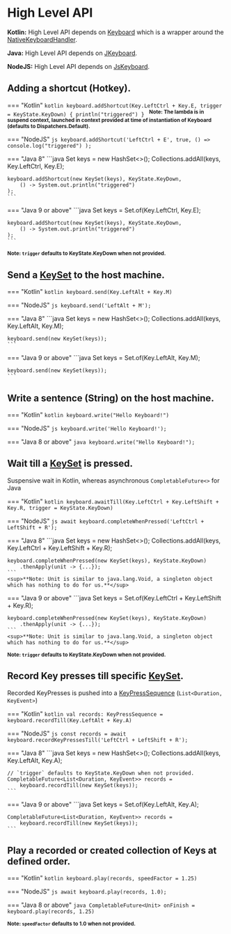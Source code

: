 # High Level API

**Kotlin:** High Level API depends on [Keyboard][1] which is a wrapper around the [NativeKeyboardHandler][2].

**Java:** High Level API depends on [JKeyboard][4].

**NodeJS:** High Level API depends on [JsKeyboard][5].

## Adding a shortcut (Hotkey).

=== "Kotlin"
    ```kotlin
    keyboard.addShortcut(Key.LeftCtrl + Key.E, trigger = KeyState.KeyDown) {
        println("triggered")
    }
    ```
    <sup>**Note: The lambda is in suspend context, launched in context provided at time of instantiation of Keyboard (defaults to Dispatchers.Default).**</sup>

=== "NodeJS"
    ```js
    keyboard.addShortcut('LeftCtrl + E', true,
        () => console.log("triggered")
    );
    ```

=== "Java 8"
    ```java
    Set<Key> keys = new HashSet<>();
    Collections.addAll(keys, Key.LeftCtrl, Key.E);

    keyboard.addShortcut(new KeySet(keys), KeyState.KeyDown,
        () -> System.out.println("triggered")
    );
    ```

=== "Java 9 or above"
    ```java
    Set<Key> keys = Set.of(Key.LeftCtrl, Key.E);

    keyboard.addShortcut(new KeySet(keys), KeyState.KeyDown,
        () -> System.out.println("triggered")
    );
    ```

<sup>**Note: `trigger` defaults to KeyState.KeyDown when not provided.**</sup><br>

## Send a [KeySet][3] to the host machine.

=== "Kotlin"
    ```kotlin
    keyboard.send(Key.LeftAlt + Key.M)
    ```

=== "NodeJS"
    ```js
    keyboard.send('LeftAlt + M');
    ```

=== "Java 8"
    ```java
    Set<Key> keys = new HashSet<>();
    Collections.addAll(keys, Key.LeftAlt, Key.M);

    keyboard.send(new KeySet(keys));
    ```

=== "Java 9 or above"
    ```java
    Set<Key> keys = Set.of(Key.LeftAlt, Key.M);

    keyboard.send(new KeySet(keys));
    ```

## Write a sentence (String) on the host machine.

=== "Kotlin"
    ```kotlin
    keyboard.write("Hello Keyboard!")
    ```

=== "NodeJS"
    ```js
    keyboard.write('Hello Keyboard!');
    ```

=== "Java 8 or above"
    ```java
    keyboard.write("Hello Keyboard!");
    ```

## Wait till a [KeySet][3] is pressed.

Suspensive wait in Kotlin, whereas asynchronous `CompletableFuture<>` for Java

=== "Kotlin"
    ```kotlin
    keyboard.awaitTill(Key.LeftCtrl + Key.LeftShift + Key.R, trigger = KeyState.KeyDown)
    ```

=== "NodeJS"
    ```js
    await keyboard.completeWhenPressed('LeftCtrl + LeftShift + R');
    ```

=== "Java 8"
    ```java
    Set<Key> keys = new HashSet<>();
    Collections.addAll(keys, Key.LeftCtrl + Key.LeftShift + Key.R);

    keyboard.completeWhenPressed(new KeySet(keys), KeyState.KeyDown)
        .thenApply(unit -> {...});
    ```
    <sup>**Note: Unit is similar to java.lang.Void, a singleton object which has nothing to do for us.**</sup>

=== "Java 9 or above"
    ```java
    Set<Key> keys = Set.of(Key.LeftCtrl + Key.LeftShift + Key.R);

    keyboard.completeWhenPressed(new KeySet(keys), KeyState.KeyDown)
        .thenApply(unit -> {...});
    ```
    <sup>**Note: Unit is similar to java.lang.Void, a singleton object which has nothing to do for us.**</sup>


<sup>**Note: `trigger` defaults to KeyState.KeyDown when not provided.**</sup>

## Record Key presses till specific [KeySet][3].

Recorded KeyPresses is pushed into a [KeyPressSequence][1] (`List<Duration, KeyEvent>`)

=== "Kotlin"
    ```kotlin
    val records: KeyPressSequence = keyboard.recordTill(Key.LeftAlt + Key.A)
    ```

=== "NodeJS"
    ```js
    const records = await keyboard.recordKeyPressesTill('LeftCtrl + LeftShift + R');
    ```

=== "Java 8"
    ```java
    Set<Key> keys = new HashSet<>();
    Collections.addAll(keys, Key.LeftAlt, Key.A);

    // `trigger` defaults to KeyState.KeyDown when not provided.
    CompletableFuture<List<Duration, KeyEvent>> records =
        keyboard.recordTill(new KeySet(keys));
    ```

=== "Java 9 or above"
    ```java
    Set<Key> keys = Set.of(Key.LeftAlt, Key.A);

    CompletableFuture<List<Duration, KeyEvent>> records =
        keyboard.recordTill(new KeySet(keys));
    ```

## Play a recorded or created collection of Keys at defined order.

=== "Kotlin"
    ```kotlin
    keyboard.play(records, speedFactor = 1.25)
    ```

=== "NodeJS"
    ```js
    await keyboard.play(records, 1.0);
    ```

=== "Java 8 or above"
    ```java
    CompletableFuture<Unit> onFinish = keyboard.play(records, 1.25)
    ```

<sup>**Note: `speedFactor` defaults to 1.0 when not provided.**</sup>

[1]: https://github.com/Animeshz/keyboard-mouse-kt/blob/master/keyboard/src/commonMain/kotlin/com/github/animeshz/keyboard/Keyboard.kt

[2]: https://github.com/Animeshz/keyboard-mouse-kt/blob/master/keyboard/src/commonMain/kotlin/com/github/animeshz/keyboard/NativeKeyboardHandler.kt

[3]: https://github.com/Animeshz/keyboard-mouse-kt/blob/master/keyboard/src/commonMain/kotlin/com/github/animeshz/keyboard/entity/KeySet.kt

[4]: https://github.com/Animeshz/keyboard-mouse-kt/blob/master/integration/keyboard-kt-jdk8/src/main/kotlin/com/github/animeshz/keyboard/JKeyboard.kt

[5]: https://github.com/Animeshz/keyboard-mouse-kt/blob/master/keyboard-kt/src/jsMain/kotlin/com/github/animeshz/keyboard/JsKeyboard.kt
